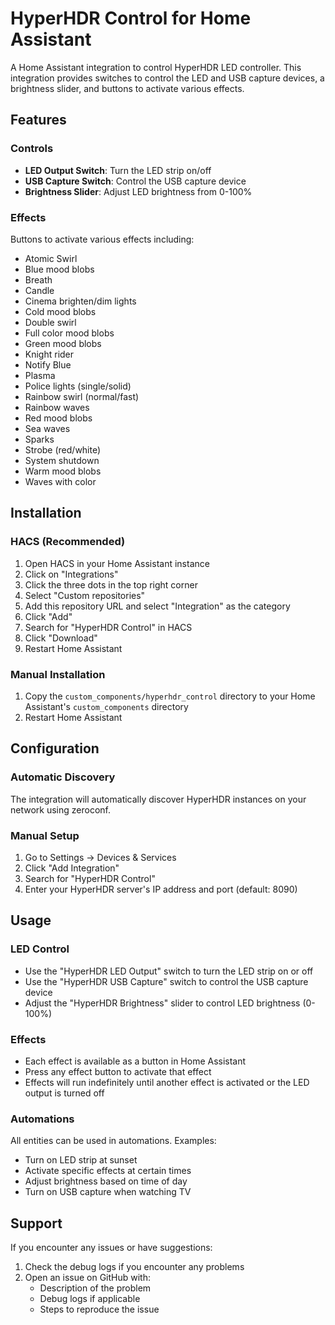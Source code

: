 # HyperHDR Control for Home Assistant

A Home Assistant integration to control HyperHDR LED controller. This integration provides switches to control the LED and USB capture devices, a brightness slider, and buttons to activate various effects.

## Features

### Controls
- **LED Output Switch**: Turn the LED strip on/off
- **USB Capture Switch**: Control the USB capture device
- **Brightness Slider**: Adjust LED brightness from 0-100%

### Effects
Buttons to activate various effects including:
- Atomic Swirl
- Blue mood blobs
- Breath
- Candle
- Cinema brighten/dim lights
- Cold mood blobs
- Double swirl
- Full color mood blobs
- Green mood blobs
- Knight rider
- Notify Blue
- Plasma
- Police lights (single/solid)
- Rainbow swirl (normal/fast)
- Rainbow waves
- Red mood blobs
- Sea waves
- Sparks
- Strobe (red/white)
- System shutdown
- Warm mood blobs
- Waves with color

## Installation

### HACS (Recommended)

1. Open HACS in your Home Assistant instance
2. Click on "Integrations"
3. Click the three dots in the top right corner
4. Select "Custom repositories"
5. Add this repository URL and select "Integration" as the category
6. Click "Add"
7. Search for "HyperHDR Control" in HACS
8. Click "Download"
9. Restart Home Assistant

### Manual Installation

1. Copy the `custom_components/hyperhdr_control` directory to your Home Assistant's `custom_components` directory
2. Restart Home Assistant

## Configuration

### Automatic Discovery
The integration will automatically discover HyperHDR instances on your network using zeroconf.

### Manual Setup
1. Go to Settings → Devices & Services
2. Click "Add Integration"
3. Search for "HyperHDR Control"
4. Enter your HyperHDR server's IP address and port (default: 8090)

## Usage

### LED Control
- Use the "HyperHDR LED Output" switch to turn the LED strip on or off
- Use the "HyperHDR USB Capture" switch to control the USB capture device
- Adjust the "HyperHDR Brightness" slider to control LED brightness (0-100%)

### Effects
- Each effect is available as a button in Home Assistant
- Press any effect button to activate that effect
- Effects will run indefinitely until another effect is activated or the LED output is turned off

### Automations
All entities can be used in automations. Examples:
- Turn on LED strip at sunset
- Activate specific effects at certain times
- Adjust brightness based on time of day
- Turn on USB capture when watching TV

## Support

If you encounter any issues or have suggestions:
1. Check the debug logs if you encounter any problems
2. Open an issue on GitHub with:
   - Description of the problem
   - Debug logs if applicable
   - Steps to reproduce the issue 